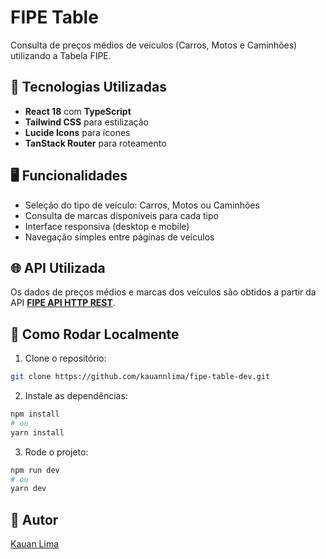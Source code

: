 # FIPE Table

Consulta de preços médios de veículos (Carros, Motos e Caminhões) utilizando a Tabela FIPE.

## 📂 Tecnologias Utilizadas

- **React 18** com **TypeScript**
- **Tailwind CSS** para estilização
- **Lucide Icons** para ícones
- **TanStack Router** para roteamento

## 🖥️ Funcionalidades

- Seleção do tipo de veículo: Carros, Motos ou Caminhões
- Consulta de marcas disponíveis para cada tipo
- Interface responsiva (desktop e mobile)
- Navegação simples entre páginas de veículos

## 🌐 API Utilizada

Os dados de preços médios e marcas dos veículos são obtidos a partir da API **[FIPE API HTTP REST](https://deividfortuna.github.io/fipe/)**.

## 🚀 Como Rodar Localmente

1. Clone o repositório:
```bash
git clone https://github.com/kauannlima/fipe-table-dev.git
````

2. Instale as dependências:

```bash
npm install
# ou
yarn install
```

3. Rode o projeto:

```bash
npm run dev
# ou
yarn dev
```

## 👤 Autor

[Kauan Lima](https://github.com/kauannlima)

